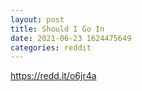 ```yaml
--- 
layout: post 
title: Should I Go In 
date: 2021-06-23 1624475649 
categories: reddit 
--- 
```

https://redd.it/o6jr4a